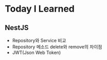 # Today I Learned

## NestJS

-   Repository와 Service 비교
-   Repository 메소드 delete와 remove의 차이점
-   JWT(Json Web Token)
